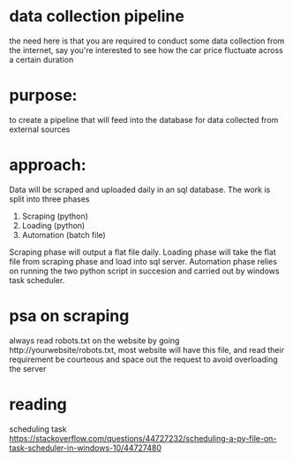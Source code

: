 # data collection pipeline
the need here is that you are required to conduct some data collection from the internet, say you're interested to see how the car price fluctuate across a certain duration

# purpose:
to create a pipeline that will feed into the database for data collected from external sources

# approach:
Data will be scraped and uploaded daily in an sql database. The work is split into three phases
1. Scraping (python)
2. Loading (python)
3. Automation (batch file)

Scraping phase will output a flat file daily. Loading phase will take the flat file from scraping phase and load into sql server. Automation phase relies on running the two python script in succesion and carried out by windows task scheduler.

# psa on scraping
always read robots.txt on the website by going http://yourwebsite/robots.txt, most website will have this file, and read their requirement
be courteous and space out the request to avoid overloading the server

# reading
scheduling task https://stackoverflow.com/questions/44727232/scheduling-a-py-file-on-task-scheduler-in-windows-10/44727480
